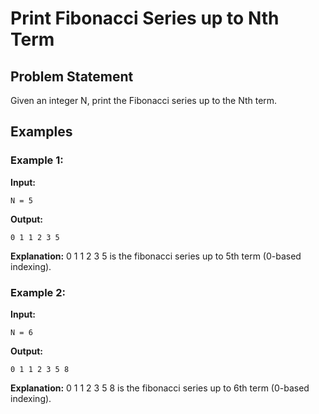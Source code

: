 # Print Fibonacci Series up to Nth Term

## Problem Statement
Given an integer N, print the Fibonacci series up to the Nth term.

## Examples

### Example 1:
**Input:** 
```
N = 5
```
**Output:** 
```
0 1 1 2 3 5
```
**Explanation:** 
0 1 1 2 3 5 is the fibonacci series up to 5th term (0-based indexing).

### Example 2:
**Input:** 
```
N = 6
```
**Output:** 
```
0 1 1 2 3 5 8
```
**Explanation:** 
0 1 1 2 3 5 8 is the fibonacci series up to 6th term (0-based indexing).